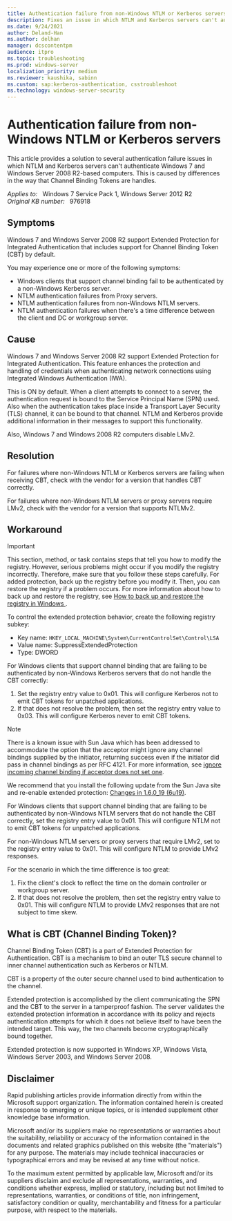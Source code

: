 ```yaml
---
title: Authentication failure from non-Windows NTLM or Kerberos servers
description: Fixes an issue in which NTLM and Kerberos servers can't authenticate Windows 7 and Windows Server 2008 R2-based computers.
ms.date: 9/24/2021
author: Deland-Han
ms.author: delhan
manager: dcscontentpm
audience: itpro
ms.topic: troubleshooting
ms.prod: windows-server
localization_priority: medium
ms.reviewer: kaushika, sabinn
ms.custom: sap:kerberos-authentication, csstroubleshoot
ms.technology: windows-server-security
---
```

# Authentication failure from non-Windows NTLM or Kerberos servers

This article provides a solution to several authentication failure issues in which NTLM and Kerberos servers can't authenticate Windows 7 and Windows Server 2008 R2-based computers. This is caused by differences in the way that Channel Binding Tokens are handles.

_Applies to:_ &nbsp; Windows 7 Service Pack 1, Windows Server 2012 R2  
_Original KB number:_ &nbsp; 976918

## Symptoms

Windows 7 and Windows Server 2008 R2 support Extended Protection for Integrated Authentication that includes support for Channel Binding Token (CBT) by default.

You may experience one or more of the following symptoms:

- Windows clients that support channel binding fail to be authenticated by a non-Windows Kerberos server.
- NTLM authentication failures from Proxy servers.
- NTLM authentication failures from non-Windows NTLM servers.
- NTLM authentication failures when there's a time difference between the client and DC or workgroup server.

## Cause

Windows 7 and Windows Server 2008 R2 support Extended Protection for Integrated Authentication. This feature enhances the protection and handling of credentials when authenticating network connections using Integrated Windows Authentication (IWA).

This is ON by default. When a client attempts to connect to a server, the authentication request is bound to the Service Principal Name (SPN) used. Also when the authentication takes place inside a Transport Layer Security (TLS) channel, it can be bound to that channel. NTLM and Kerberos provide additional information in their messages to support this functionality.

Also, Windows 7 and Windows 2008 R2 computers disable LMv2.

## Resolution

For failures where non-Windows NTLM or Kerberos servers are failing when receiving CBT, check with the vendor for a version that handles CBT correctly.

For failures where non-Windows NTLM servers or proxy servers require LMv2, check with the vendor for a version that supports NTLMv2.

## Workaround

> [!IMPORTANT]
> This section, method, or task contains steps that tell you how to modify the registry. However, serious problems might occur if you modify the registry incorrectly. Therefore, make sure that you follow these steps carefully. For added protection, back up the registry before you modify it. Then, you can restore the registry if a problem occurs. For more information about how to back up and restore the registry, see [How to back up and restore the registry in Windows ](https://support.microsoft.com/help/322756).

To control the extended protection behavior, create the following registry subkey:

- Key name: `HKEY_LOCAL_MACHINE\System\CurrentControlSet\Control\LSA`
- Value name: SuppressExtendedProtection
- Type: DWORD

For Windows clients that support channel binding that are failing to be authenticated by non-Windows Kerberos servers that do not handle the CBT correctly:

1. Set the registry entry value to 0x01. This will configure Kerberos not to emit CBT tokens for unpatched applications.
2. If that does not resolve the problem, then set the registry entry value to 0x03. This will configure Kerberos never to emit CBT tokens.

> [!NOTE]
> There is a known issue with Sun Java which has been addressed to accommodate the option that the acceptor might ignore any channel bindings supplied by the initiator, returning success even if the initiator did pass in channel bindings as per RFC 4121. For more information, see [ignore incoming channel binding if acceptor does not set one](https://bugs.java.com/bugdatabase/view_bug.do?bug_id=6851973).

We recommend that you install the following update from the Sun Java site and re-enable extended protection: [Changes in 1.6.0_19 (6u19)](https://www.oracle.com/java/technologies/javase/6u19.html).

For Windows clients that support channel binding that are failing to be authenticated by non-Windows NTLM servers that do not handle the CBT correctly, set the registry entry value to 0x01. This will configure NTLM not to emit CBT tokens for unpatched applications.

For non-Windows NTLM servers or proxy servers that require LMv2, set to the registry entry value to 0x01. This will configure NTLM to provide LMv2 responses.

For the scenario in which the time difference is too great:

1. Fix the client's clock to reflect the time on the domain controller or workgroup server.
2. If that does not resolve the problem, then set the registry entry value to 0x01. This will configure NTLM to provide LMv2 responses that are not subject to time skew.

## What is CBT (Channel Binding Token)?

Channel Binding Token (CBT) is a part of Extended Protection for Authentication. CBT is a mechanism to bind an outer TLS secure channel to inner channel authentication such as Kerberos or NTLM.

CBT is a property of the outer secure channel used to bind authentication to the channel.

Extended protection is accomplished by the client communicating the SPN and the CBT to the server in a tamperproof fashion. The server validates the extended protection information in accordance with its policy and rejects authentication attempts for which it does not believe itself to have been the intended target. This way, the two channels become cryptographically bound together.

Extended protection is now supported in Windows XP, Windows Vista, Windows Server 2003, and Windows Server 2008.

## Disclaimer

Rapid publishing articles provide information directly from within the Microsoft support organization. The information contained herein is created in response to emerging or unique topics, or is intended supplement other knowledge base information.

Microsoft and/or its suppliers make no representations or warranties about the suitability, reliability or accuracy of the information contained in the documents and related graphics published on this website (the "materials") for any purpose. The materials may include technical inaccuracies or typographical errors and may be revised at any time without notice.

To the maximum extent permitted by applicable law, Microsoft and/or its suppliers disclaim and exclude all representations, warranties, and conditions whether express, implied or statutory, including but not limited to representations, warranties, or conditions of title, non infringement, satisfactory condition or quality, merchantability and fitness for a particular purpose, with respect to the materials.
